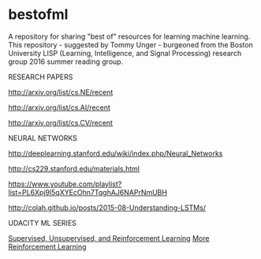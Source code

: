 # bestofml
A repository for sharing "best of" resources for learning machine learning. This repository - suggested by Tommy Unger - burgeoned from the Boston University LISP (Learning, Intelligence, and Signal Processing) research group 2016 summer reading group.

RESEARCH PAPERS

http://arxiv.org/list/cs.NE/recent

http://arxiv.org/list/cs.AI/recent

http://arxiv.org/list/cs.CV/recent

NEURAL NETWORKS

http://deeplearning.stanford.edu/wiki/index.php/Neural_Networks

http://cs229.stanford.edu/materials.html

https://www.youtube.com/playlist?list=PL6Xpj9I5qXYEcOhn7TqghAJ6NAPrNmUBH

http://colah.github.io/posts/2015-08-Understanding-LSTMs/

UDACITY ML SERIES

[Supervised, Unsupervised, and Reinforcement Learning](https://www.udacity.com/course/machine-learning--ud262)
[More Reinforcement Learning](https://www.udacity.com/course/reinforcement-learning--ud600)
